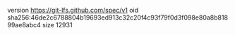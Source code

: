 version https://git-lfs.github.com/spec/v1
oid sha256:46de2c6788804b19693ed913c32c20f4c93f79f0d3f098e80a8b81899ae8abc4
size 12931
